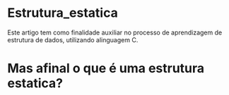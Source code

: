 # Estrutura_estatica

Este artigo tem como finalidade auxiliar no processo de aprendizagem de estrutura de dados, utilizando alinguagem C.

# Mas afinal o que é uma estrutura estatica?
